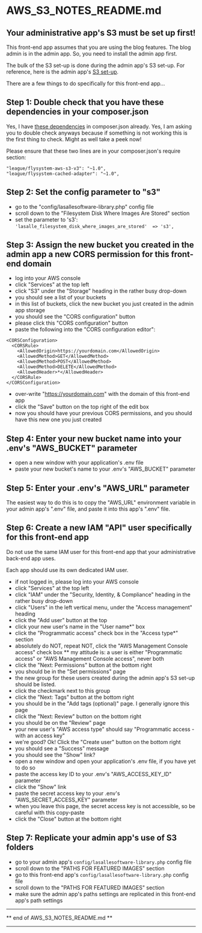 # AWS_S3_NOTES_README.md

## Your administrative app's S3 must be set up first!

This front-end app assumes that you are using the blog features. The blog admin is in the admin app. So, you need to install the admin app first. 

The bulk of the S3 set-up is done during the admin app's S3 set-up. For reference, here is the admin app's [S3 set-up](https://github.com/LaSalleSoftware/ls-adminbackend-app/blob/master/AWS_S3_NOTES_README.md).

There are a few things to do specifically for this front-end app...

## Step 1: Double check that you have these dependencies in your composer.json

Yes, I have [these dependencies](https://laravel.com/docs/master/filesystem#driver-prerequisites) in composer.json already. Yes, I am asking you to double check anyways because if something is not working this is the first thing to check. Might as well take a peek now!

Please ensure that these two lines are in your composer.json's require section:

```
"league/flysystem-aws-s3-v3": "~1.0",
"league/flysystem-cached-adapter": "~1.0",
```

## Step 2: Set the config parameter to "s3"

- go to the "config/lasallesoftware-library.php" config file
- scroll down to the "Filesystem Disk Where Images Are Stored" section
- set the parameter to 's3': ```'lasalle_filesystem_disk_where_images_are_stored'  => 's3',```

## Step 3: Assign the new bucket you created in the admin app a new CORS permission for this front-end domain

- log into your AWS console
- click "Services" at the top left
- click "S3" under the "Storage" heading in the rather busy drop-down
- you should see a list of your buckets
- in this list of buckets, click the new bucket you just created in the admin app storage
- you should see the "CORS configuration" button
- please click this "CORS configuration" button
- paste the following into the "CORS configuration editor":

```
<CORSConfiguration>
  <CORSRule>
    <AllowedOrigin>https://yourdomain.com</AllowedOrigin>
    <AllowedMethod>GET</AllowedMethod>
    <AllowedMethod>POST</AllowedMethod>
    <AllowedMethod>DELETE</AllowedMethod>
    <AllowedHeader>*</AllowedHeader> 
  </CORSRule>
</CORSConfiguration>
```

- over-write "https://yourdomain.com" with the domain of this front-end app
- click the "Save" button on the top right of the edit box
- now you should have your previous CORS permissions, and you should have this new one you just created

## Step 4: Enter your new bucket name into your .env's "AWS_BUCKET" parameter

- open a new window with your application's .env file
- paste your new bucket's name to your .env's "AWS_BUCKET" parameter

## Step 5: Enter your .env's "AWS_URL" parameter

The easiest way to do this is to copy the "AWS_URL" environment variable in your admin app's ".env" file, and paste it into this app's ".env" file.

## Step 6: Create a new IAM "API" user specifically for this front-end app

Do not use the same IAM user for this front-end app that your administrative back-end app uses. 

Each app should use its own dedicated IAM user. 

- if not logged in, please log into your AWS console
- click "Services" at the top left
- click "IAM" under the "Security, Identity, & Compliance" heading in the rather busy drop-down
- click "Users" in the left vertical menu, under the "Access management" heading
- click the "Add user" button at the top
- click your new user's name in the "User name*" box
- click the "Programmatic access" check box in the "Access type*" section
- absolutely do NOT, repeat NOT, click the "AWS Management Console access" check box
  ** my attitude is: a user is either "Programmatic access" or "AWS Management Console access", never both
- click the "Next: Permissions" button at the bottom right  
- you should be in the "Set permissions" page
- the new group for these users created during the admin app's S3 set-up should be listed. 
- click the checkmark next to this group
- click the "Next: Tags" button at the bottom right
- you should be in the "Add tags (optional)" page. I generally ignore this page
- click the "Next: Review" button on the bottom right
- you should be on the "Review" page
- your new user's "AWS access type" should say "Programmatic access - with an access key"
- we're good? Ok! Click the "Create user" button on the bottom right
- you should see a "Success" message
- you should see the "Show" link? 
- open a new window and open your application's .env file, if you have yet to do so
- paste the access key ID to your .env's "AWS_ACCESS_KEY_ID" parameter
- click the "Show" link
- paste the secret access key to your .env's "AWS_SECRET_ACCESS_KEY" parameter
- when you leave this page, the secret access key is not accessible, so be careful with this copy-paste
- click the "Close" button at the bottom right

## Step 7: Replicate your admin app's use of S3 folders

- go to your admin app's ```config/lasallesoftware-library.php``` config file
- scroll down to the "PATHS FOR FEATURED IMAGES" section
- go to this front-end app's ```config/lasallesoftware-library.php``` config file
- scroll down to the "PATHS FOR FEATURED IMAGES" section
- make sure the admin app's paths settings are replicated in this front-end app's path settings

***********************************
** end of AWS_S3_NOTES_README.md **
***********************************




